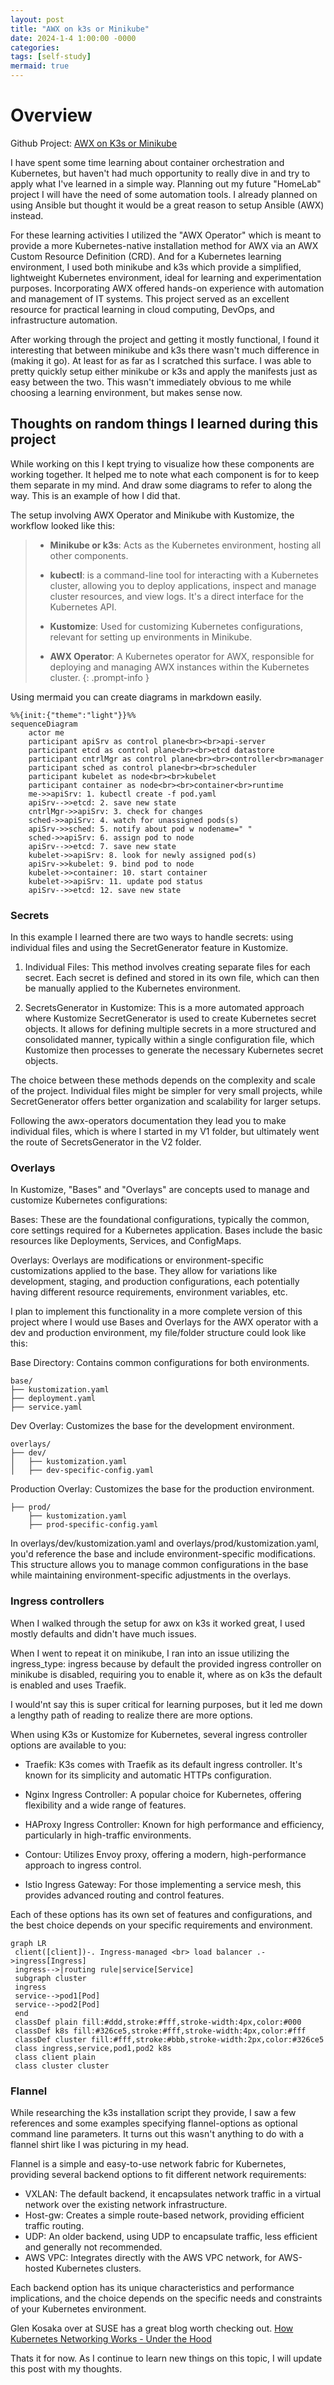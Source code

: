 ```yaml
---
layout: post
title: "AWX on k3s or Minikube"
date: 2024-1-4 1:00:00 -0000
categories:
tags: [self-study]
mermaid: true
---
```


# Overview
Github Project: [AWX on K3s or Minikube](https://github.com/jacobbweber/self-study/tree/main/awx-setup7)

I have spent some time learning about container orchestration and Kubernetes, but haven't had much opportunity to really dive in and try to apply what I've learned in a simple way. Planning out my future "HomeLab" project I will have the need of some automation tools. I already planned on using Ansible but thought it would be a great reason to setup Ansible (AWX) instead.

For these learning activities I utilized the "AWX Operator" which is meant to provide a more Kubernetes-native installation method for AWX via an AWX Custom Resource Definition (CRD). And for a Kubernetes learning environment, I used both minikube and k3s which provide a simplified, lightweight Kubernetes environment, ideal for learning and experimentation purposes. Incorporating AWX offered hands-on experience with automation and management of IT systems. This project served as an excellent resource for practical learning in cloud computing, DevOps, and infrastructure automation.

After working through the project and getting it mostly functional, I found it interesting that between minikube and k3s there wasn't much difference in (making it go). At least for as far as I scratched this surface. I was able to pretty quickly setup either minikube or k3s and apply the manifests just as easy between the two. This wasn't immediately obvious to me while choosing a learning environment, but makes sense now.

## Thoughts on random things I learned during this project

While working on this I kept trying to visualize how these components are working together. It helped me to note what each component is for to keep them separate in my mind. And draw some diagrams to refer to along the way. This is an example of how I did that.

The setup involving AWX Operator and Minikube with Kustomize, the workflow looked like this:

> - **Minikube or k3s**: Acts as the Kubernetes environment, hosting all other components.
>
> - **kubectl**: is a command-line tool for interacting with a Kubernetes cluster, allowing you to deploy applications, inspect and manage cluster resources, and view logs. It's a direct interface for the Kubernetes API.
>
> - **Kustomize**: Used for customizing Kubernetes configurations, relevant for setting up environments in Minikube.
>
> - **AWX Operator**: A Kubernetes operator for AWX, responsible for deploying and managing AWX instances within the Kubernetes cluster.
{: .prompt-info }

Using mermaid you can create diagrams in markdown easily.

```mermaid
%%{init:{"theme":"light"}}%%
sequenceDiagram
    actor me
    participant apiSrv as control plane<br><br>api-server
    participant etcd as control plane<br><br>etcd datastore
    participant cntrlMgr as control plane<br><br>controller<br>manager
    participant sched as control plane<br><br>scheduler
    participant kubelet as node<br><br>kubelet
    participant container as node<br><br>container<br>runtime
    me->>apiSrv: 1. kubectl create -f pod.yaml
    apiSrv-->>etcd: 2. save new state
    cntrlMgr->>apiSrv: 3. check for changes
    sched->>apiSrv: 4. watch for unassigned pods(s)
    apiSrv->>sched: 5. notify about pod w nodename=" "
    sched->>apiSrv: 6. assign pod to node
    apiSrv-->>etcd: 7. save new state
    kubelet->>apiSrv: 8. look for newly assigned pod(s)
    apiSrv->>kubelet: 9. bind pod to node
    kubelet->>container: 10. start container
    kubelet->>apiSrv: 11. update pod status
    apiSrv-->>etcd: 12. save new state
```



### Secrets

In this example I learned there are two ways to handle secrets: using individual files and using the SecretGenerator feature in Kustomize.

1. Individual Files: This method involves creating separate files for each secret. Each secret is defined and stored in its own file, which can then be manually applied to the Kubernetes environment.

2. SecretsGenerator in Kustomize: This is a more automated approach where Kustomize SecretGenerator is used to create Kubernetes secret objects. It allows for defining multiple secrets in a more structured and consolidated manner, typically within a single configuration file, which Kustomize then processes to generate the necessary Kubernetes secret objects.

The choice between these methods depends on the complexity and scale of the project. Individual files might be simpler for very small projects, while SecretGenerator offers better organization and scalability for larger setups.

Following the awx-operators documentation they lead you to make individual files, which is where I started in my V1 folder, but ultimately went the route of SecretsGenerator in the V2 folder.

### Overlays

In Kustomize, "Bases" and "Overlays" are concepts used to manage and customize Kubernetes configurations:

Bases: These are the foundational configurations, typically the common, core settings required for a Kubernetes application. Bases include the basic resources like Deployments, Services, and ConfigMaps.

Overlays: Overlays are modifications or environment-specific customizations applied to the base. They allow for variations like development, staging, and production configurations, each potentially having different resource requirements, environment variables, etc.

I plan to implement this functionality in a more complete version of this project where I would use Bases and Overlays for the AWX operator with a dev and production environment, my file/folder structure could look like this:

Base Directory: Contains common configurations for both environments.

```shell
base/
├── kustomization.yaml
├── deployment.yaml
├── service.yaml
```

Dev Overlay: Customizes the base for the development environment.

```shell
overlays/
├── dev/
│   ├── kustomization.yaml
│   ├── dev-specific-config.yaml
```

Production Overlay: Customizes the base for the production environment.

```shell
├── prod/
    ├── kustomization.yaml
    ├── prod-specific-config.yaml
```

In overlays/dev/kustomization.yaml and overlays/prod/kustomization.yaml, you'd reference the base and include environment-specific modifications. This structure allows you to manage common configurations in the base while maintaining environment-specific adjustments in the overlays.

### Ingress controllers

When I walked through the setup for awx on k3s it worked great, I used mostly defaults and didn't have much issues.

When I went to repeat it on minikube, I ran into an issue utilizing the ingress_type: ingress because by default the provided ingress controller on minikube is disabled, requiring you to enable it, where as on k3s the default is enabled and uses Traefik.

I would'nt say this is super critical for learning purposes, but it led me down a lengthy path of reading to realize there are more options.

When using K3s or Kustomize for Kubernetes, several ingress controller options are available to you:

- Traefik: K3s comes with Traefik as its default ingress controller. It's known for its simplicity and automatic HTTPs configuration.

- Nginx Ingress Controller: A popular choice for Kubernetes, offering flexibility and a wide range of features.

- HAProxy Ingress Controller: Known for high performance and efficiency, particularly in high-traffic environments.

- Contour: Utilizes Envoy proxy, offering a modern, high-performance approach to ingress control.

- Istio Ingress Gateway: For those implementing a service mesh, this provides advanced routing and control features.

Each of these options has its own set of features and configurations, and the best choice depends on your specific requirements and environment.

```mermaid
graph LR
 client([client])-. Ingress-managed <br> load balancer .->ingress[Ingress]
 ingress-->|routing rule|service[Service]
 subgraph cluster
 ingress
 service-->pod1[Pod]
 service-->pod2[Pod]
 end
 classDef plain fill:#ddd,stroke:#fff,stroke-width:4px,color:#000
 classDef k8s fill:#326ce5,stroke:#fff,stroke-width:4px,color:#fff
 classDef cluster fill:#fff,stroke:#bbb,stroke-width:2px,color:#326ce5
 class ingress,service,pod1,pod2 k8s
 class client plain
 class cluster cluster
```

### Flannel

While researching the k3s installation script they provide, I saw a few references and some examples specifying flannel-options as optional command line parameters. It turns out this wasn't anything to do with a flannel shirt like I was picturing in my head.

Flannel is a simple and easy-to-use network fabric for Kubernetes, providing several backend options to fit different network requirements:

- VXLAN: The default backend, it encapsulates network traffic in a virtual network over the existing network infrastructure.
- Host-gw: Creates a simple route-based network, providing efficient traffic routing.
- UDP: An older backend, using UDP to encapsulate traffic, less efficient and generally not recommended.
- AWS VPC: Integrates directly with the AWS VPC network, for AWS-hosted Kubernetes clusters.

Each backend option has its unique characteristics and performance implications, and the choice depends on the specific needs and constraints of your Kubernetes environment.

Glen Kosaka over at SUSE has a great blog worth checking out.
[How Kubernetes Networking Works - Under the Hood](https://www.suse.com/c/advanced-kubernetes-networking/)


Thats it for now. As I continue to learn new things on this topic, I will update this post with my thoughts.
